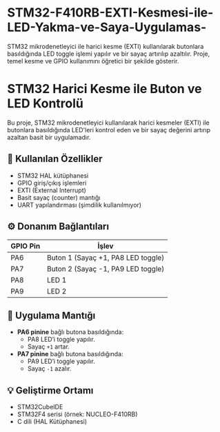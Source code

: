# STM32-F410RB-EXTI-Kesmesi-ile-LED-Yakma-ve-Saya-Uygulamas-
STM32 mikrodenetleyici ile harici kesme (EXTI) kullanılarak butonlara basıldığında LED toggle işlemi yapılır ve bir sayaç artırılıp azaltılır. Proje, temel kesme ve GPIO kullanımını öğretici bir şekilde gösterir.
# STM32 Harici Kesme ile Buton ve LED Kontrolü

Bu proje, STM32 mikrodenetleyici kullanılarak harici kesmeler (EXTI) ile butonlara basıldığında LED'leri kontrol eden ve bir sayaç değerini artırıp azaltan basit bir uygulamadır.

## 🔧 Kullanılan Özellikler
- STM32 HAL kütüphanesi
- GPIO giriş/çıkış işlemleri
- EXTI (External Interrupt)
- Basit sayaç (counter) mantığı
- UART yapılandırması (şimdilik kullanılmıyor)

## ⚙️ Donanım Bağlantıları
| GPIO Pin | İşlev           |
|----------|-----------------|
| PA6      | Buton 1 (Sayaç +1, PA8 LED toggle) |
| PA7      | Buton 2 (Sayaç -1, PA9 LED toggle) |
| PA8      | LED 1           |
| PA9      | LED 2           |

## 🚦 Uygulama Mantığı
- **PA6 pinine** bağlı butona basıldığında:
  - PA8 LED’i toggle yapılır.
  - Sayaç `+1` artar.
- **PA7 pinine** bağlı butona basıldığında:
  - PA9 LED’i toggle yapılır.
  - Sayaç `-1` azalır.

## 💡 Geliştirme Ortamı
- STM32CubeIDE
- STM32F4 serisi (örnek: NUCLEO-F410RB)
- C dili (HAL Kütüphanesi)
